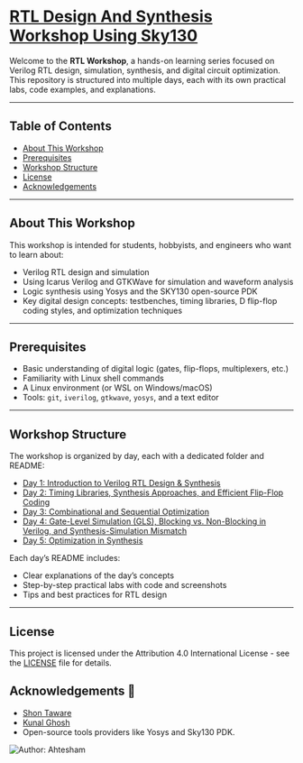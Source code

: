 
# [RTL Design And Synthesis Workshop Using Sky130](https://www.vlsisystemdesign.com/rtl-design-using-verilog-with-sky130-technology/)


Welcome to the **RTL Workshop**, a hands-on learning series focused on Verilog RTL design, simulation, synthesis, and digital circuit optimization. This repository is structured into multiple days, each with its own practical labs, code examples, and explanations.

---


## Table of Contents

- [About This Workshop](#about-this-workshop)
- [Prerequisites](#prerequisites)
- [Workshop Structure](#workshop-structure)
- [License](#license)
- [Acknowledgements](#acknowledgements)

---

## About This Workshop

This workshop is intended for students, hobbyists, and engineers who want to learn about:

- Verilog RTL design and simulation
- Using Icarus Verilog and GTKWave for simulation and waveform analysis
- Logic synthesis using Yosys and the SKY130 open-source PDK
- Key digital design concepts: testbenches, timing libraries, D flip-flop coding styles, and optimization techniques

---

## Prerequisites

- Basic understanding of digital logic (gates, flip-flops, multiplexers, etc.)
- Familiarity with Linux shell commands
- A Linux environment (or WSL on Windows/macOS)
- Tools: `git`, `iverilog`, `gtkwave`, `yosys`, and a text editor

---

## Workshop Structure

The workshop is organized by day, each with a dedicated folder and README:

- [Day 1: Introduction to Verilog RTL Design & Synthesis](Day_1/README.md)
- [Day 2: Timing Libraries, Synthesis Approaches, and Efficient Flip-Flop Coding](Day_2/README.md)
- [Day 3: Combinational and Sequential Optimization](Day_3/README.md)
- [Day 4: Gate-Level Simulation (GLS), Blocking vs. Non-Blocking in Verilog, and Synthesis-Simulation Mismatch ](Day_4/README.md)
- [Day 5: Optimization in Synthesis ](Day_5/README.md)

Each day’s README includes:
- Clear explanations of the day’s concepts
- Step-by-step practical labs with code and screenshots
- Tips and best practices for RTL design

---

## License

This project is licensed under the Attribution 4.0 International License - see the [LICENSE](./LICENSE) file for details.

## Acknowledgements 👑

*  [Shon Taware](https://www.linkedin.com/in/shon-taware/)
*  [Kunal Ghosh](https://www.linkedin.com/in/kunal-ghosh-vlsisystemdesign-com-28084836/)
*  Open-source tools providers like Yosys and Sky130 PDK.
 

![Author: Ahtesham](https://img.shields.io/badge/author-Ahtesham-blue)
